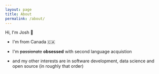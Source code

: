 ```yaml
---
layout: page
title: About
permalink: /about/
---
```


Hi, I'm Josh 👋

- I'm from Canada 🇨🇦

- I'm ~~passionate~~ **obsessed** with second language acquistion

- and my other interests are in software development, data science and open source (in roughly that order)